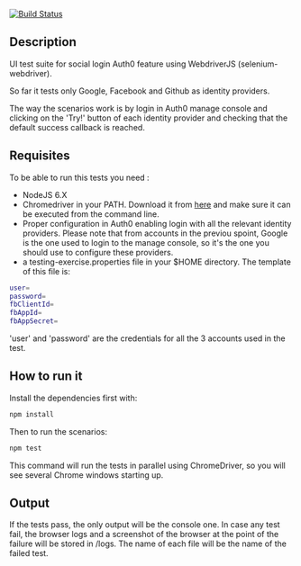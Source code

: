[![Build Status](https://travis-ci.org/hortega/testing-exercise.svg?branch=master)](https://travis-ci.org/hortega/testing-exercise)
## Description

UI test suite for social login Auth0 feature using WebdriverJS (selenium-webdriver). 

So far it tests only Google, Facebook and Github as identity providers.

The way the scenarios work is by login in Auth0 manage console and clicking on the 'Try!' button of each identity provider and checking that the default success callback is reached.

## Requisites

To be able to run this tests you need : 
 * NodeJS 6.X
 * Chromedriver in your PATH. Download it from [here](https://sites.google.com/a/chromium.org/chromedriver/downloads) and make sure it can be executed from the command line.
 * Proper configuration in Auth0 enabling login with all the relevant identity providers. Please note that from accounts in the previou spoint, Google is the one used to login to the manage console, so it's the one you should use to configure these providers.
 * a testing-exercise.properties file in your $HOME directory. The template of this file is:
```sh
user=
password=
fbClientId=
fbAppId=
fbAppSecret=
```
'user' and 'password' are the credentials for all the 3 accounts used in the test.

## How to run it

Install the dependencies first with:

```sh
npm install
```

Then to run the scenarios: 

```sh
npm test
```

This command will run the tests in parallel using ChromeDriver, so you will see several Chrome windows starting up.

## Output

If the tests pass, the only output will be the console one. In case any test fail, the browser logs and a screenshot of the browser at the point of the failure will be stored in /logs. The name of each file will be the name of the failed test.
